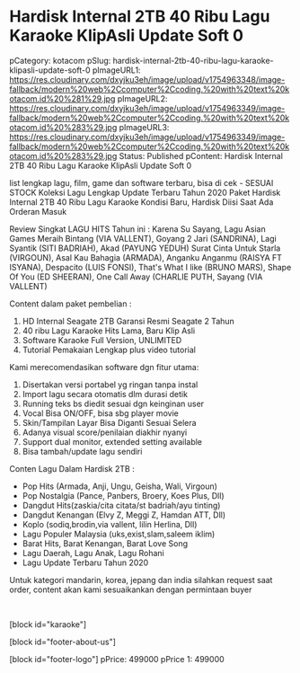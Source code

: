 # Hardisk Internal 2TB 40 Ribu Lagu Karaoke KlipAsli Update Soft 0

pCategory: kotacom
pSlug: hardisk-internal-2tb-40-ribu-lagu-karaoke-klipasli-update-soft-0
pImageURL1: https://res.cloudinary.com/dxyjku3eh/image/upload/v1754963348/image-fallback/modern%20web%2Ccomputer%2Ccoding.%20with%20text%20kotacom.id%20%281%29.jpg
pImageURL2: https://res.cloudinary.com/dxyjku3eh/image/upload/v1754963349/image-fallback/modern%20web%2Ccomputer%2Ccoding.%20with%20text%20kotacom.id%20%283%29.jpg
pImageURL3: https://res.cloudinary.com/dxyjku3eh/image/upload/v1754963349/image-fallback/modern%20web%2Ccomputer%2Ccoding.%20with%20text%20kotacom.id%20%283%29.jpg
Status: Published
pContent: Hardisk Internal 2TB 40 Ribu Lagu Karaoke KlipAsli Update Soft 0

list lengkap lagu, film, game dan software terbaru, bisa di cek -   SESUAI STOCK
Koleksi Lagu Lengkap Update Terbaru Tahun 2020
Paket Hardisk Internal 2TB 40 Ribu Lagu Karaoke
Kondisi Baru, Hardisk Diisi Saat Ada Orderan Masuk

Review Singkat LAGU HITS Tahun ini :
Karena Su Sayang, Lagu Asian Games Meraih Bintang (VIA VALLENT), Goyang 2 Jari (SANDRINA), Lagi Syantik (SITI BADRIAH), Akad (PAYUNG YEDUH) Surat Cinta Untuk Starla (VIRGOUN), Asal Kau Bahagia (ARMADA), Anganku Anganmu (RAISYA FT ISYANA), Despacito (LUIS FONSI), That's What I like (BRUNO MARS), Shape Of You (ED SHEERAN), One Call Away (CHARLIE PUTH, Sayang (VIA VALLENT)

Content dalam paket pembelian :
1. HD Internal Seagate 2TB Garansi Resmi Seagate 2 Tahun
2. 40 ribu Lagu Karaoke Hits Lama, Baru Klip Asli
3. Software Karaoke Full Version, UNLIMITED
4. Tutorial Pemakaian Lengkap plus video tutorial

Kami merecomendasikan software dgn fitur utama:
1. Disertakan versi portabel yg ringan tanpa instal
2. Import lagu secara otomatis dlm durasi detik
3. Running teks bs diedit sesuai dgn keinginan user
4. Vocal Bisa ON/OFF, bisa sbg player movie
5. Skin/Tampilan Layar Bisa Diganti Sesuai Selera
6. Adanya visual score/penilaian diakhir nyanyi
7. Support dual monitor, extended setting available
8. Bisa tambah/update lagu sendiri

Conten Lagu Dalam Hardisk 2TB :
- Pop Hits (Armada, Anji, Ungu, Geisha, Wali, Virgoun)
- Pop Nostalgia (Pance, Panbers, Broery, Koes Plus, Dll)
- Dangdut Hits(zaskia/cita citata/st badriah/ayu tinting)
- Dangdut Kenangan (Elvy Z, Meggi Z, Hamdan ATT, Dll)
- Koplo (sodiq,brodin,via vallent, lilin Herlina, Dll)
- Lagu Populer Malaysia (uks,exist,slam,saleem iklim)
- Barat Hits, Barat Kenangan, Barat Love Song
- Lagu Daerah, Lagu Anak, Lagu Rohani
- Lagu Update Terbaru Tahun 2020

Untuk kategori mandarin, korea, jepang dan india silahkan request saat order, content akan kami sesuaikankan dengan permintaan buyer

&nbsp;

[block id="karaoke"]

[block id="footer-about-us"]

[block id="footer-logo"]
pPrice: 499000
pPrice 1: 499000